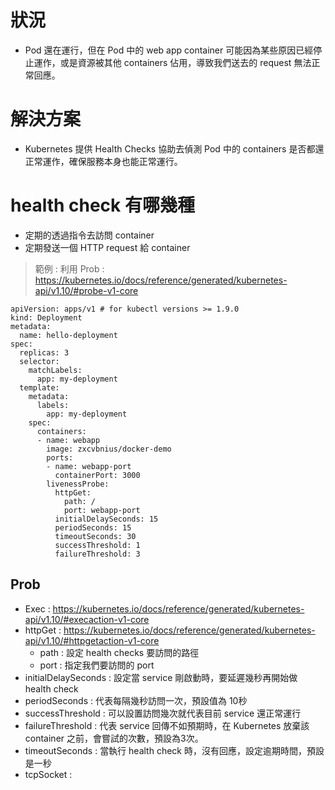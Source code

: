 # 狀況
- Pod 還在運行，但在 Pod 中的 web app container 可能因為某些原因已經停止運作，或是資源被其他 containers 佔用，導致我們送去的 request 無法正常回應。

# 解決方案
- Kubernetes 提供 Health Checks 協助去偵測 Pod 中的 containers 是否都還正常運作，確保服務本身也能正常運行。

# health check 有哪幾種
- 定期的透過指令去訪問 container
- 定期發送一個 HTTP request 給 container

> 範例 : 利用 Prob : https://kubernetes.io/docs/reference/generated/kubernetes-api/v1.10/#probe-v1-core

```
apiVersion: apps/v1 # for kubectl versions >= 1.9.0
kind: Deployment
metadata:
  name: hello-deployment
spec:
  replicas: 3
  selector:
    matchLabels:
      app: my-deployment
  template:
    metadata:
      labels:
        app: my-deployment
    spec:
      containers:
      - name: webapp
        image: zxcvbnius/docker-demo
        ports:
        - name: webapp-port
          containerPort: 3000
        livenessProbe:
          httpGet:
            path: /
            port: webapp-port
          initialDelaySeconds: 15
          periodSeconds: 15
          timeoutSeconds: 30  
          successThreshold: 1
          failureThreshold: 3
```

## Prob

- Exec : https://kubernetes.io/docs/reference/generated/kubernetes-api/v1.10/#execaction-v1-core
- httpGet : https://kubernetes.io/docs/reference/generated/kubernetes-api/v1.10/#httpgetaction-v1-core
	- path : 設定 health checks 要訪問的路徑
	- port : 指定我們要訪問的 port
- initialDelaySeconds : 設定當 service 剛啟動時，要延遲幾秒再開始做 health check
- periodSeconds : 代表每隔幾秒訪問一次，預設值為 10秒
- successThreshold : 可以設置訪問幾次就代表目前 service 還正常運行
- failureThreshold : 代表 service 回傳不如預期時，在 Kubernetes 放棄該 container 之前，會嘗試的次數，預設為3次。
- timeoutSeconds : 當執行 health check 時，沒有回應，設定逾期時間，預設是一秒
- tcpSocket : 